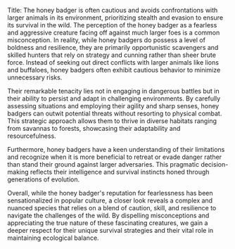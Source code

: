 Title: The honey badger is often cautious and avoids confrontations with larger animals in its environment, prioritizing stealth and evasion to ensure its survival in the wild.
The perception of the honey badger as a fearless and aggressive creature facing off against much larger foes is a common misconception. In reality, while honey badgers do possess a level of boldness and resilience, they are primarily opportunistic scavengers and skilled hunters that rely on strategy and cunning rather than sheer brute force. Instead of seeking out direct conflicts with larger animals like lions and buffaloes, honey badgers often exhibit cautious behavior to minimize unnecessary risks.

Their remarkable tenacity lies not in engaging in dangerous battles but in their ability to persist and adapt in challenging environments. By carefully assessing situations and employing their agility and sharp senses, honey badgers can outwit potential threats without resorting to physical combat. This strategic approach allows them to thrive in diverse habitats ranging from savannas to forests, showcasing their adaptability and resourcefulness.

Furthermore, honey badgers have a keen understanding of their limitations and recognize when it is more beneficial to retreat or evade danger rather than stand their ground against larger adversaries. This pragmatic decision-making reflects their intelligence and survival instincts honed through generations of evolution.

Overall, while the honey badger's reputation for fearlessness has been sensationalized in popular culture, a closer look reveals a complex and nuanced species that relies on a blend of caution, skill, and resilience to navigate the challenges of the wild. By dispelling misconceptions and appreciating the true nature of these fascinating creatures, we gain a deeper respect for their unique survival strategies and their vital role in maintaining ecological balance.